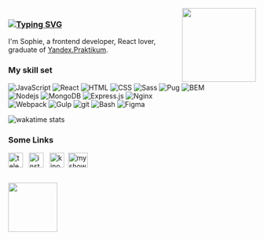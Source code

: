 <img src="https://images.squarespace-cdn.com/content/v1/5ecd97cde98b902cd53ad716/1590715429933-3KOCCMPIFNSZVEZ6ERL8/Gotcha_Hi.gif?format=1000w" align="right" style="width: 150px" />

### [![Typing SVG](https://readme-typing-svg.herokuapp.com?color=%23000000&lines=%3C++Hello%2C+world!++%2F%3E)](https://git.io/typing-svg)

I'm Sophie, a frontend developer, React lover, graduate of [Yandex.Praktikum](https://praktikum.yandex.ru/web/).


### My skill set

<span>
  <img alt="JavaScript" src="https://img.shields.io/badge/-JavaScript-f5f5f5?style=for-the-badge&logo=javascript&logoColor=F7DF1E" />
  <img alt="React" src="https://img.shields.io/badge/-React-f5f5f5?style=for-the-badge&logo=react&logoColor=61DAFB" />
  <img alt="HTML" src="https://img.shields.io/badge/-HTML-f5f5f5?style=for-the-badge&logo=html5&logoColor=E34F26" />
  <img alt="CSS" src="https://img.shields.io/badge/-CSS-f5f5f5?style=for-the-badge&logo=css3&logoColor=1572B6" />
  <img alt="Sass" src="https://img.shields.io/badge/-Sass-f5f5f5?style=for-the-badge&logo=sass&logoColor=CC6699" />
  <img alt="Pug" src="https://img.shields.io/badge/-Pug-f5f5f5?style=for-the-badge&logo=pug&logoColor=A86454" />
  <img alt="BEM" src="https://img.shields.io/badge/-BEM-f5f5f5?style=for-the-badge" />
</span>
<br>
<span>
  <img alt="Nodejs" src="https://img.shields.io/badge/-Node.JS-f5f5f5?style=for-the-badge&logo=nodedotjs&logoColor=339933" />
  <img alt="MongoDB" src="https://img.shields.io/badge/-MongoDB-f5f5f5?style=for-the-badge&logo=mongodb&logoColor=47A248" />
  <img alt="Express.js" src="https://img.shields.io/badge/-Express.js-f5f5f5?style=for-the-badge&" />
  <img alt="Nginx" src="https://img.shields.io/badge/-Nginx-f5f5f5?style=for-the-badge&logo=nginx&logoColor=009639" />
</span>
<br>
<span>
  <img alt="Webpack" src="https://img.shields.io/badge/-Webpack-f5f5f5?style=for-the-badge&logo=webpack&logoColor=8DD6F9" />
  <img alt="Gulp" src="https://img.shields.io/badge/-Gulp-f5f5f5?style=for-the-badge&logo=gulp&logoColor=CF4647" />
  <img alt="git" src="https://img.shields.io/badge/-Git-f5f5f5?style=for-the-badge&logo=git&logoColor=F05032" />
  <img alt="Bash" src="https://img.shields.io/badge/-Bash-f5f5f5?style=for-the-badge&logo=gnubash&logoColor=4EAA25" />
  <img alt="Figma" src="https://img.shields.io/badge/-Figma-f5f5f5?style=for-the-badge&logo=figma&logoColor=F24E1E" />
</span>

<br>

<!-- <img src="https://images.squarespace-cdn.com/content/v1/5ecd97cde98b902cd53ad716/1590792908456-K042R09XR93EEGOTGMNP/Gotcha_Bug_Run.gif?format=300w" align="right" style="width: 180px" /> -->

![wakatime stats](https://github-readme-stats.vercel.app/api/wakatime?username=sahvea&layout=compact&theme=graywhite)

<!-- [![GitHub Streak](http://github-readme-streak-stats.herokuapp.com?user=sahvea&hide_border=true&date_format=M%20j%5B%2C%20Y%5D&ring=B8DA44&currStreakLabel=B8DA44)](https://git.io/streak-stats) -->

### Some Links

<a href="https://t.me/sahvea" target="blank"><img align="center" src="https://cdn-icons-png.flaticon.com/512/2111/2111646.png" alt="telegram" height="30" width="30" /></a>&nbsp;&nbsp;
<a href="https://www.instagram.com/pimperneltook?r=nametag" target="blank"><img align="center" src="https://cdn-icons-png.flaticon.com/512/174/174855.png" alt="instagram" height="30" width="30" /></a>&nbsp;&nbsp;
<a href="https://www.kinopoisk.ru/user/2227418/go/" target="blank"><img align="center" src="https://yt3.ggpht.com/ytc/AKedOLQLhtzLJK3uYBvGSEADHyrtiuMwq4nsirB_STfc=s900-c-k-c0x00ffffff-no-rj" alt="kinopoisk" height="30" width="30" /></a>&nbsp;
<a href="https://old.myshows.me/EmiNymph" target="blank"><img align="center" src="http://www.userlogos.org/files/logos/alterionisto/unnamed.png" alt="myshows" height="30" width="40" /></a>&nbsp;&nbsp;

<br>
<!-- <div align="center"> -->
  <img src="https://images.squarespace-cdn.com/content/v1/5ecd97cde98b902cd53ad716/1590793105196-KDH6X6V8XR28XB12SMNR/Gotcha_Work.gif?format=300w" align="center" style="width: 100px" />
<!-- </div> -->
